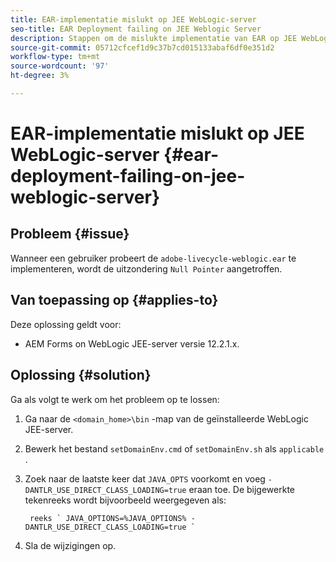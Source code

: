 ```yaml
---
title: EAR-implementatie mislukt op JEE WebLogic-server
seo-title: EAR Deployment failing on JEE Weblogic Server
description: Stappen om de mislukte implementatie van EAR op JEE WebLogic Server op te lossen
source-git-commit: 05712cfcef1d9c37b7cd015133abaf6df0e351d2
workflow-type: tm+mt
source-wordcount: '97'
ht-degree: 3%

---
```



# EAR-implementatie mislukt op JEE WebLogic-server {#ear-deployment-failing-on-jee-weblogic-server}

## Probleem {#issue}

Wanneer een gebruiker probeert de `adobe-livecycle-weblogic.ear` te implementeren, wordt de uitzondering `Null Pointer` aangetroffen.

## Van toepassing op {#applies-to}

Deze oplossing geldt voor:

* AEM Forms on WebLogic JEE-server versie 12.2.1.x.

## Oplossing {#solution}

Ga als volgt te werk om het probleem op te lossen:

1. Ga naar de `<domain_home>\bin` -map van de geïnstalleerde WebLogic JEE-server.

1. Bewerk het bestand `setDomainEnv.cmd` of `setDomainEnv.sh` als `applicable` .

1. Zoek naar de laatste keer dat `JAVA_OPTS` voorkomt en voeg `-DANTLR_USE_DIRECT_CLASS_LOADING=true` eraan toe. De bijgewerkte tekenreeks wordt bijvoorbeeld weergegeven als:

        reeks ` JAVA_OPTIONS=%JAVA_OPTIONS% - DANTLR_USE_DIRECT_CLASS_LOADING=true ` 
   
1. Sla de wijzigingen op.

